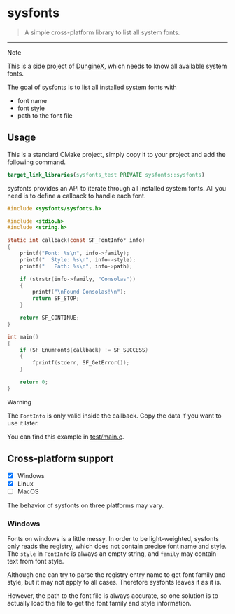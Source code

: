 # sysfonts

> A simple cross-platform library to list all system fonts.

---

> [!NOTE]
>
> This is a side project of [DungineX](https://github.com/Lord-Turmoil/DungineX), which needs to know all available system fonts.

The goal of sysfonts is to list all installed system fonts with 

- font name
- font style
- path to the font file

## Usage

This is a standard CMake project, simply copy it to your project and add the following command.

```cmake
target_link_libraries(sysfonts_test PRIVATE sysfonts::sysfonts)
```

sysfonts provides an API to iterate through all installed system fonts. All you need is to define a callback to handle each font.

```c
#include <sysfonts/sysfonts.h>

#include <stdio.h>
#include <string.h>

static int callback(const SF_FontInfo* info)
{
    printf("Font: %s\n", info->family);
    printf("  Style: %s\n", info->style);
    printf("   Path: %s\n", info->path);

    if (strstr(info->family, "Consolas"))
    {
        printf("\nFound Consolas!\n");
        return SF_STOP;
    }

    return SF_CONTINUE;
}

int main()
{
    if (SF_EnumFonts(callback) != SF_SUCCESS)
    {
        fprintf(stderr, SF_GetError());
    }

    return 0;
}
```

> [!WARNING]
>
> The `FontInfo` is only valid inside the callback. Copy the data if you want to use it later.

You can find this example in [test/main.c](./test/main.c).

## Cross-platform support

- [x] Windows
- [x] Linux
- [ ] MacOS

The behavior of sysfonts on three platforms may vary.

### Windows

Fonts on windows is a little messy. In order to be light-weighted, sysfonts only reads the registry, which does not contain precise font name and style. The `style` in `FontInfo` is always an empty string, and `family` may contain text from font style.

Although one can try to parse the registry entry name to get font family and style, but it may not apply to all cases. Therefore sysfonts leaves it as it is.

However, the path to the font file is always accurate, so one solution is to actually load the file to get the font family and style information.

